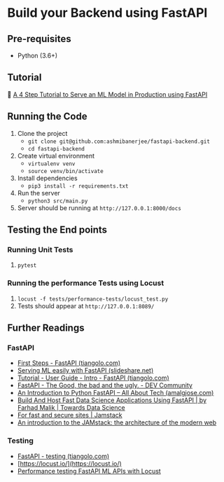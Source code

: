 # Build your Backend using FastAPI

## Pre-requisites
* Python (3.6+)

## Tutorial
:pushpin: [A 4 Step Tutorial to Serve an ML Model in Production using FastAPI](https://medium.com/@ashmi_banerjee/4-step-tutorial-to-serve-an-ml-model-in-production-using-fastapi-ee62201b3db3)
## Running the Code

1. Clone the project
   * `git clone git@github.com:ashmibanerjee/fastapi-backend.git`
   * `cd fastapi-backend`
2. Create virtual environment
   * `virtualenv venv`
   * `source venv/bin/activate`
3. Install dependencies 
   * `pip3 install -r requirements.txt`
4. Run the server
   * `python3 src/main.py`
5. Server should be running at `http://127.0.0.1:8000/docs`

## Testing the End points

### Running Unit Tests
1. `pytest`

### Running the performance Tests using Locust

1. `locust -f tests/performance-tests/locust_test.py 
`
2. Tests should appear at `http://127.0.0.1:8089/`

## Further Readings

### FastAPI
* [First Steps - FastAPI (tiangolo.com)](https://fastapi.tiangolo.com/tutorial/first-steps/)
* [Serving ML easily with FastAPI (slideshare.net)](https://www.slideshare.net/SebastinRamrezMontao/serving-ml-easily-with-fastapi?from_action=save)
* [Tutorial - User Guide - Intro - FastAPI (tiangolo.com)](https://fastapi.tiangolo.com/tutorial/)
* [FastAPI - The Good, the bad and the ugly. - DEV Community](https://dev.to/fuadrafid/fastapi-the-good-the-bad-and-the-ugly-20ob)
* [An Introduction to Python FastAPI – All About Tech (amalgjose.com)](https://amalgjose.com/2021/02/28/an-introduction-to-python-fastapi/)
* [Build And Host Fast Data Science Applications Using FastAPI | by Farhad Malik | Towards Data Science](https://towardsdatascience.com/build-and-host-fast-data-science-applications-using-fastapi-823be8a1d6a0#:~:text=Netflix%2C%20Uber%2C%20Microsoft%20amongst%20many,on%20standard%20Python%20type%20hints.)
* [For fast and secure sites | Jamstack](https://jamstack.org/)
* [An introduction to the JAMstack: the architecture of the modern web](https://www.freecodecamp.org/news/an-introduction-to-the-jamstack-the-architecture-of-the-modern-web-c4a0d128d9ca/)

### Testing
* [FastAPI - testing (tiangolo.com)](https://fastapi.tiangolo.com/tutorial/testing/)
* [https://locust.io/](https://locust.io/)
* [Performance testing FastAPI ML APIs with Locust](https://rubikscode.net/2022/03/21/performance-testing-fastapi-ml-apis-with-locust/)
